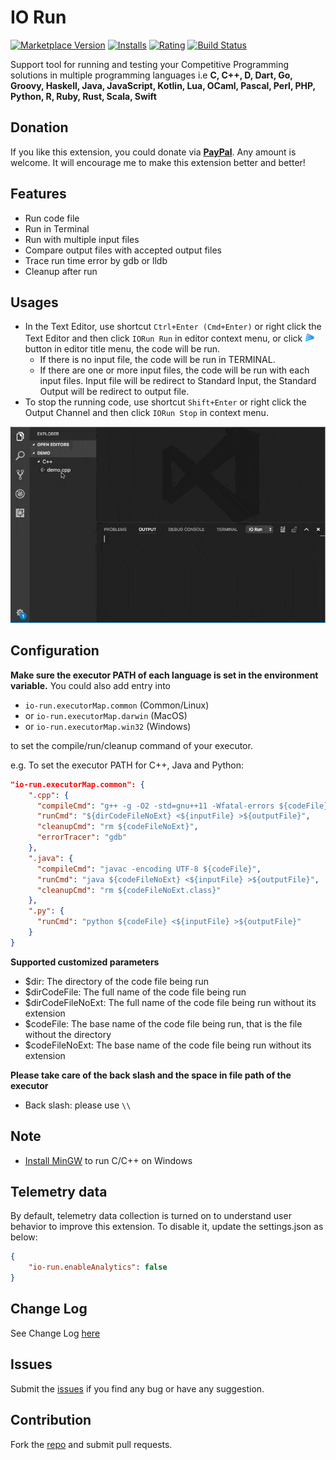 # IO Run

 [![Marketplace Version](https://vsmarketplacebadge.apphb.com/version/hoangnc.io-run.svg)](https://marketplace.visualstudio.com/items?itemName=hoangnc.io-run) [![Installs](https://vsmarketplacebadge.apphb.com/installs/hoangnc.io-run.svg)](https://marketplace.visualstudio.com/items?itemName=hoangnc.io-run) [![Rating](https://vsmarketplacebadge.apphb.com/rating/hoangnc.io-run.svg)](https://marketplace.visualstudio.com/items?itemName=hoangnc.io-run) [![Build Status](https://travis-ci.org/openhoangnc/vscode-io-run.svg?branch=master)](https://travis-ci.org/openhoangnc/vscode-io-run)

Support tool for running and testing your Competitive Programming solutions in multiple programming languages i.e **C, C++, D, Dart, Go, Groovy, Haskell, Java, JavaScript, Kotlin, Lua, OCaml, Pascal, Perl, PHP, Python, R, Ruby, Rust, Scala, Swift**

## Donation

If you like this extension, you could donate via **[PayPal](https://paypal.me/tohoangnc)**. Any amount is welcome. It will encourage me to make this extension better and better!

## Features

* Run code file
* Run in Terminal
* Run with multiple input files
* Compare output files with accepted output files
* Trace run time error by gdb or lldb
* Cleanup after run

## Usages

* In the Text Editor, use shortcut `Ctrl+Enter (Cmd+Enter)` or right click the Text Editor and then click `IORun Run` in editor context menu, or click ![RunIcon](images/run-16.png) button in editor title menu, the code will be run.
  * If there is no input file, the code will be run in TERMINAL.
  * If there are one or more input files, the code will be run with each input files. Input file will be redirect to Standard Input, the Standard Output will be redirect to output file.
* To stop the running code, use shortcut `Shift+Enter` or right click the Output Channel and then click `IORun Stop` in context menu.

![Usage](images/usage.gif)
## Configuration

**Make sure the executor PATH of each language is set in the environment variable.**
You could also add entry into 
* `io-run.executorMap.common` (Common/Linux)
* or `io-run.executorMap.darwin` (MacOS) 
* or `io-run.executorMap.win32` (Windows)

to set the compile/run/cleanup command of your executor.

e.g. To set the executor PATH for C++, Java and Python:
```json
"io-run.executorMap.common": {
    ".cpp": {
      "compileCmd": "g++ -g -O2 -std=gnu++11 -Wfatal-errors ${codeFile} -o ${codeFileNoExt}",
      "runCmd": "${dirCodeFileNoExt} <${inputFile} >${outputFile}",
      "cleanupCmd": "rm ${codeFileNoExt}",
      "errorTracer": "gdb"
    },
    ".java": {
      "compileCmd": "javac -encoding UTF-8 ${codeFile}",
      "runCmd": "java ${codeFileNoExt} <${inputFile} >${outputFile}",
      "cleanupCmd": "rm ${codeFileNoExt.class}"
    },
    ".py": {
      "runCmd": "python ${codeFile} <${inputFile} >${outputFile}"
    }
}
```
**Supported customized parameters**
  * $dir: The directory of the code file being run
  * $dirCodeFile: The full name of the code file being run
  * $dirCodeFileNoExt: The full name of the code file being run without its extension
  * $codeFile: The base name of the code file being run, that is the file without the directory
  * $codeFileNoExt: The base name of the code file being run without its extension

**Please take care of the back slash and the space in file path of the executor**
  * Back slash: please use `\\`

## Note
  * [Install MinGW](https://github.com/openhoangnc/vscode-io-run/wiki/Install-GNU-C%EF%BC%8B%EF%BC%8B---Compiler-and-config-for-VS-Code-in-Windows) to run C/C++ on Windows 

## Telemetry data
By default, telemetry data collection is turned on to understand user behavior to improve this extension. To disable it, update the settings.json as below:
```json
{
    "io-run.enableAnalytics": false
}
```

## Change Log
See Change Log [here](CHANGELOG.md)

## Issues
Submit the [issues](https://github.com/openhoangnc/vscode-io-run/issues) if you find any bug or have any suggestion.

## Contribution
Fork the [repo](https://github.com/openhoangnc/vscode-io-run) and submit pull requests.
